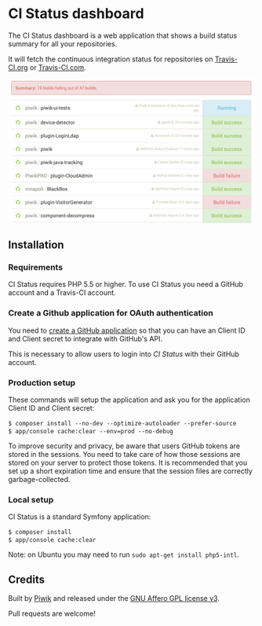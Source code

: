 # CI Status dashboard

The CI Status dashboard is a web application that shows a build status summary for all your repositories.

It will fetch the continuous integration status for repositories on [Travis-CI.org](https://travis-ci.org/) or [Travis-CI.com](https://travis-ci.com/).

[![](web/img/screenshot.png)](https://ci-status.com/)

## Installation

### Requirements

CI Status requires PHP 5.5 or higher. To use CI Status you need a GitHub account and a Travis-CI account.

### Create a Github application for OAuth authentication

You need to [create a GitHub application](https://github.com/settings/applications/new) so that you can have an Client ID and Client secret to integrate with GitHub's API.

This is necessary to allow users to login into *CI Status* with their GitHub account.

### Production setup

These commands will setup the application and ask you for the application Client ID and Client secret:

```
$ composer install --no-dev --optimize-autoloader --prefer-source
$ app/console cache:clear --env=prod --no-debug
```

To improve security and privacy, be aware that users GitHub tokens are stored in the sessions. You need to take care of how those sessions are stored on your server to protect those tokens. It is recommended that you set up a short expiration time and ensure that the session files are correctly garbage-collected.

### Local setup

CI Status is a standard Symfony application:

```
$ composer install
$ app/console cache:clear
```

Note: on Ubuntu you may need to run `sudo apt-get install php5-intl`.

## Credits

Built by [Piwik](http://piwik.org/) and released under the [GNU Affero GPL license v3](LICENSE).

Pull requests are welcome!

